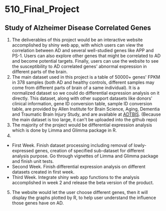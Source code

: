 # 510_Final_Project

## Study of Alzheimer Disease Correlated Genes

1. The deliverables of this project would be an interactive website accomplished by shiny web app, with which users can view the correlation between AD and several well-studied genes like APP and PS-1. Users can also explore other genes that might be correlated to AD and become potential targets. Finally, users can use the website to see the susceptibility to AD correlated genes' abnormal expression in different parts of the brain.
2. The main dataset used in this project is a table of 50000+ genes' FPKM in 378 samples (both AD and healthy controls, different samples may come from different parts of brain of a same individual). It is a normalized dataset so we could do differential expression analysis on it directly. This dataset, along with other support datasets like donors' clinical information, gene ID conversion table, sample ID conversion table, are provided by Allen Institute for Brain Science, Aging, Dementia and Traumatic Brain Injury Study, and are available at [ADTBIS](http://aging.brain-map.org/overview/home). (Because the main dataset is too large, it can't be uploaded into the github repo)
3. The majority of the project would be differential expression analysis which is done by Limma and Glimma package in R.
4.
  - First Week. Finish dataset processing including removal of lowly-expressed genes, creation of specified sub-dataset for different analysis purpose. Go through vignettes of Limma and Glimma package and finish unit tests.
  - Second Week. Finish differential expression analysis on different datasets created in first week.
  - Third Week. Integrate shiny web app functions to the analysis accomplished in week 2 and release the beta version of the product.
5. The website would let the user choose different genes, then it will display the graphs plotted by R, to help user understand the influence those genes have on AD.
